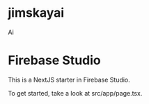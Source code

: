 
# jimskayai
Ai

# Firebase Studio

This is a NextJS starter in Firebase Studio.

To get started, take a look at src/app/page.tsx.
